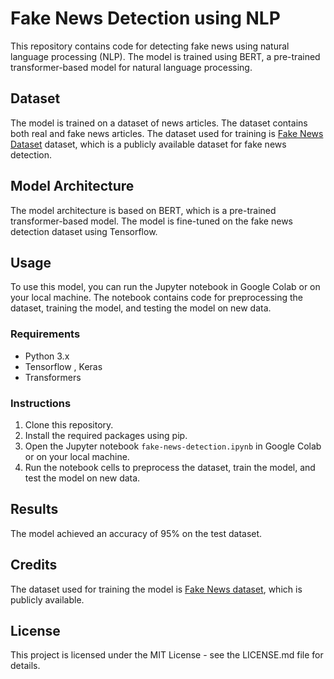 # Fake News Detection using NLP

This repository contains code for detecting fake news using natural language processing (NLP). The model is trained using BERT, a pre-trained transformer-based model for natural language processing.

## Dataset
The model is trained on a dataset of news articles. The dataset contains both real and fake news articles. The dataset used for training is [Fake News Dataset](https://www.kaggle.com/clmentbisaillon/fake-and-real-news-dataset) dataset, which is a publicly available dataset for fake news detection.

## Model Architecture
The model architecture is based on BERT, which is a pre-trained transformer-based model. The model is fine-tuned on the fake news detection dataset using Tensorflow.

## Usage
To use this model, you can run the Jupyter notebook in Google Colab or on your local machine. The notebook contains code for preprocessing the dataset, training the model, and testing the model on new data.

### Requirements
- Python 3.x
- Tensorflow , Keras
- Transformers

### Instructions
1. Clone this repository.
2. Install the required packages using pip.
3. Open the Jupyter notebook `fake-news-detection.ipynb` in Google Colab or on your local machine.
4. Run the notebook cells to preprocess the dataset, train the model, and test the model on new data.

## Results
The model achieved an accuracy of 95% on the test dataset.

## Credits
The dataset used for training the model is [Fake News dataset](https://www.kaggle.com/clmentbisaillon/fake-and-real-news-dataset), which is publicly available.

## License
This project is licensed under the MIT License - see the LICENSE.md file for details.
